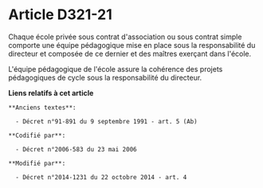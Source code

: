 # Article D321-21

Chaque école privée sous contrat d'association ou sous contrat simple comporte une équipe pédagogique mise en place sous la
responsabilité du directeur et composée de ce dernier et des maîtres exerçant dans l'école. 

L'équipe pédagogique de l'école assure la cohérence des projets pédagogiques de cycle sous la responsabilité du directeur.

**Liens relatifs à cet article**

	**Anciens textes**:

	  - Décret n°91-891 du 9 septembre 1991 - art. 5 (Ab)

	**Codifié par**:

	  - Décret n°2006-583 du 23 mai 2006

	**Modifié par**:

	  - Décret n°2014-1231 du 22 octobre 2014 - art. 4
